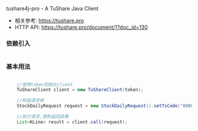 
tushare4j-pro  -  A TuShare Java Client

- 相关参考: https://tushare.pro
- HTTP API: https://tushare.pro/document/1?doc_id=130

### 依赖引入
```xml
```

### 基本用法
```java

    //使用token初始化client
    TuShareClient client = new TuShareClient(token);

    //构造请求体
    StockDailyRequest request = new StockDailyRequest().setTsCode("000001.SZ");

    //执行请求,得到返回结果
    List<KLine> result = client.call(request);

```
